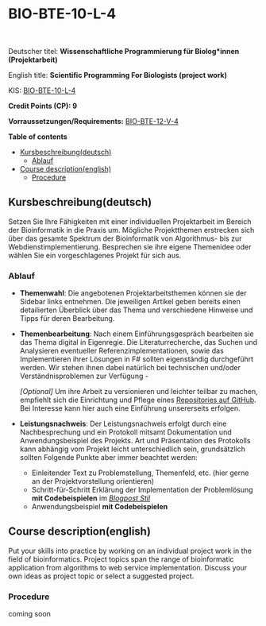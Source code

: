 # BIO-BTE-10-L-4

<br>

Deutscher titel: **Wissenschaftliche Programmierung für Biolog*innen (Projektarbeit)**

English title: **Scientific Programming For Biologists (project work)**

KIS: [BIO-BTE-10-L-4](https://www.kis.uni-kl.de/campus/all/event.asp?gguid=0xE21F6D88E774426AAF47627AB6FC59BB&tguid=0xA0CC12CC38514E09833533E643742D94)

**Credit Points (CP): 9**

**Vorraussetzungen/Requirements:** [BIO-BTE-12-V-4](https://csbiology.github.io/BIO-BTE-12-V-4/)

**Table of contents**

<!-- TOC -->

- [Kursbeschreibung(deutsch)](#kursbeschreibungdeutsch)
    - [Ablauf](#ablauf)
- [Course description(english)](#course-descriptionenglish)
    - [Procedure](#procedure)

<!-- /TOC -->

## Kursbeschreibung(deutsch)

Setzen Sie Ihre Fähigkeiten mit einer individuellen Projektarbeit im Bereich der Bioinformatik in die Praxis um. Mögliche Projektthemen erstrecken sich über das gesamte Spektrum der Bioinformatik von Algorithmus- bis zur Webdienstimplementierung. Besprechen sie ihre eigene Themenidee oder wählen Sie ein vorgeschlagenes Projekt für sich aus.

### Ablauf

- **Themenwahl**: Die angebotenen Projektarbeitsthemen können sie der Sidebar links entnehmen. Die jeweiligen Artikel geben bereits einen detailierten Überblick über das Thema und verschiedene Hinweise und Tipps für deren Bearbeitung. 

- **Themenbearbeitung**: Nach einem Einführungsgespräch bearbeiten sie das Thema digital in Eigenregie. Die Literaturrecherche, das Suchen und Analysieren eventueller Referenzimplementationen, sowie das Implementieren ihrer Lösungen in F# sollten eigenständig durchgeführt werden. Wir stehen ihnen dabei natürlich bei technischen und/oder Verständnisproblemen zur Verfügung -

    _[Optional]_ Um ihre Arbeit zu versionieren und leichter teilbar zu machen, empfiehlt sich die Einrichtung und Pflege eines [Repositories auf GitHub](https://guides.github.com/activities/hello-world/). Bei Interesse kann hier auch eine Einführung unsererseits erfolgen.

- **Leistungsnachweis**: Der Leistungsnachweis erfolgt durch eine Nachbesprechung und ein Protokoll mitsamt Dokumentation und Anwendungsbeispiel des Projekts. Art und Präsentation des Protokolls kann abhängig vom Projekt leicht unterschiedlich sein, grundsätzlich sollten Folgende Punkte aber immer beachtet werden:
    - Einleitender Text zu Problemstellung, Themenfeld, etc. (hier gerne an der Projektvorstellung orientieren)
    - Schritt-für-Schritt Erklärung der Implementation der Problemlösung **mit Codebeispielen** im [_Blogpost Stil_]()
    - Anwendungsbeispiel **mit Codebeispielen**

## Course description(english)

Put your skills into practice by working on an individual project work in the field of bioinformatics. Project topics span the range of bioinformatic application from algorithms to web service implementation. Discuss your own ideas as project topic or select a suggested project.

### Procedure

coming soon